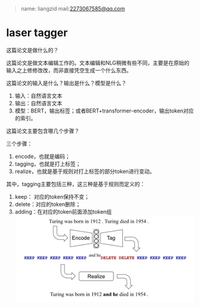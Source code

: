 > name: liangzid mail:2273067585@qq.com
# laser tagger
这篇论文是做什么的？

这篇论文是做文本编辑工作的。文本编辑和NLG稍微有些不同，主要是在原始的输入之上修修改改，而非直接凭空生成一个什么东西。

这篇论文的输入是什么？输出是什么？模型是什么？

1. 输入：自然语言文本
2. 输出：自然语言文本
3. 模型：BERT，输出标签；或者BERT+transformer-encoder，输出token对应的索引。

这篇论文主要包含哪几个步骤？

三个步骤：
1. encode，也就是编码；
2. tagging，也就是打上标签；
3. realize，也就是基于规则对打上标签的部分token进行变动。

其中，tagging主要包括三种，这三种是基于规则而定义的：
1. keep： 对应的token保持不变；
2. delete：对应的token删除；
3. adding：在对应的token前面添加token组
![enter description here](./images/1613782673319.png)